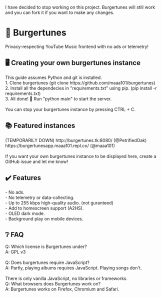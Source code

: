 I have decided to stop working on this project. Burgertunes will still work and you can fork it if you want to make any changes.

<h1>🍔 Burgertunes</h1>
Privacy-respecting YouTube Music frontend with no ads or telemetry! <br>

<h2>🖥️ Creating your own burgertunes instance</h2>
This guide assumes Python and git is installed. <br>
1. Clone burgertunes (git clone https://github.com/maaa101/burgertunes)<br>
2. Install all the dependecies in "requirements.txt" using pip. (pip install -r requirements.txt)<br>
3. All done! 🎉 Run "python main" to start the server.<br>
<br>
You can stop your burgertunes instance by pressing CTRL + C.

<h2>📚 Featured instances</h2>
(TEMPORARILY DOWN) http://burgertunes.tk:8080/ (@PetrifiedOak)<br>
https://burgertunesapp.maaa101.repl.co/ (@maaa101)<br>

<br>
If you want your own burgertunes instance to be displayed here, create a GitHub issue and let me know!

<h2>✔️ Features</h2>
- No ads.<br>
- No telemetry or data-collecting.<br>
- Up to 255 kbps high-quality audio. (not guranteed)<br>
- Add to homescreen support (A2HS).<br>
- OLED dark mode.<br>
- Background play on mobile devices.

<h2>❔ FAQ</h2>
Q: Which license is Burgertunes under?<br>
A: GPL v3<br>
<br>
Q: Does burgertunes require JavaScript?<br>
A: Partly, playing albums requires JavaScript. Playing songs don't.<br>
<br>There is only vanilla JavaScript, no libraries or frameworks.<br>
Q: What browsers does Burgertunes work on?<br>
A: Burgertunes works on Firefox, Chromium and Safari.
